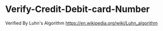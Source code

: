 # Verify-Credit-Debit-card-Number
Verified By Luhn's Algorithm https://en.wikipedia.org/wiki/Luhn_algorithm
